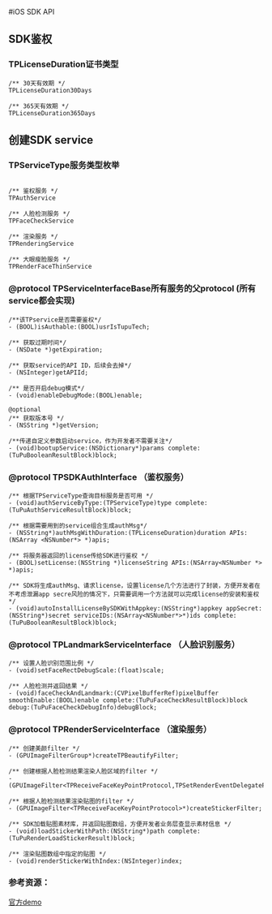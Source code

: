 #iOS SDK API

## SDK鉴权

### TPLicenseDuration证书类型

```
/** 30天有效期 */
TPLicenseDuration30Days

/** 365天有效期 */
TPLicenseDuration365Days
```

## 创建SDK service

### TPServiceType服务类型枚举

```

/** 鉴权服务 */
TPAuthService

/** 人脸检测服务 */
TPFaceCheckService

/** 渲染服务 */
TPRenderingService

/** 大眼瘦脸服务 */
TPRenderFaceThinService 
```

### @protocol TPServiceInterfaceBase所有服务的父protocol (所有service都会实现)

```
/**该TPservice是否需要鉴权*/
- (BOOL)isAuthable:(BOOL)usrIsTupuTech;

/** 获取过期时间*/
- (NSDate *)getExpiration;

/** 获取service的API ID，后续会去掉*/
- (NSInteger)getAPIId;

/** 是否开启debug模式*/
- (void)enableDebugMode:(BOOL)enable;

@optional
/** 获取版本号 */
- (NSString *)getVersion;

/**传递自定义参数启动service，作为开发者不需要关注*/
- (void)bootupService:(NSDictionary*)params complete:(TuPuBooleanResultBlock)block;

```

### @protocol TPSDKAuthInterface （鉴权服务）

```
/** 根据TPServiceType查询目标服务是否可用 */
- (void)authServiceByType:(TPServiceType)type complete:(TuPuAuthServiceResultBlock)block;

/** 根据需要用到的service组合生成authMsg*/
- (NSString*)authMsgWithDuration:(TPLicenseDuration)duration APIs:(NSArray <NSNumber*> *)apis;

/** 将服务器返回的license传给SDK进行鉴权 */
- (BOOL)setLicense:(NSString *)licenseString APIs:(NSArray<NSNumber *> *)apis;

/** SDK将生成authMsg、请求license，设置license几个方法进行了封装，方便开发者在不考虑泄漏app secre风险的情况下，只需要调用一个方法就可以完成license的安装和鉴权 */
- (void)autoInstallLicenseBySDKWithAppkey:(NSString*)appkey appSecret:(NSString*)secret serviceIDs:(NSArray<NSNumber*>*)ids complete:(TuPuBooleanResultBlock)block;
```

### @protocol TPLandmarkServiceInterface （人脸识别服务）

```
/** 设置人脸识别范围比例 */
- (void)setFaceRectDebugScale:(float)scale;

/** 人脸检测并返回结果 */
- (void)faceCheckAndLandmark:(CVPixelBufferRef)pixelBuffer smoothEnable:(BOOL)enable complete:(TuPuFaceCheckResultBlock)block debug:(TuPuFaceCheckDebugInfo)debugBlock;
```

### @protocol TPRenderServiceInterface （渲染服务）

```
/** 创建美颜filter */
- (GPUImageFilterGroup*)createTPBeautifyFilter;

/** 创建根据人脸检测结果渲染人脸区域的filter */
- (GPUImageFilter<TPReceiveFaceKeyPointProtocol,TPSetRenderEventDelegateProtocol>*)createTPLandmarkFilter;

/** 根据人脸检测结果渲染贴图的filter */
- (GPUImageFilter<TPReceiveFaceKeyPointProtocol>*)createStickerFilter;

/** SDK加载贴图素材库，并返回贴图数组，方便开发者业务层查显示素材信息 */
- (void)loadStickerWithPath:(NSString*)path complete:(TuPuRenderLoadStickerResult)block;

/** 渲染贴图数组中指定的贴图 */
- (void)renderStickerWithIndex:(NSInteger)index;
```

### 参考资源：

[官方demo](https://github.com/tuputech/tupu-iOS-demo)
